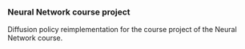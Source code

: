 ### Neural Network course project

Diffusion policy reimplementation for the course project of the Neural Network course.
